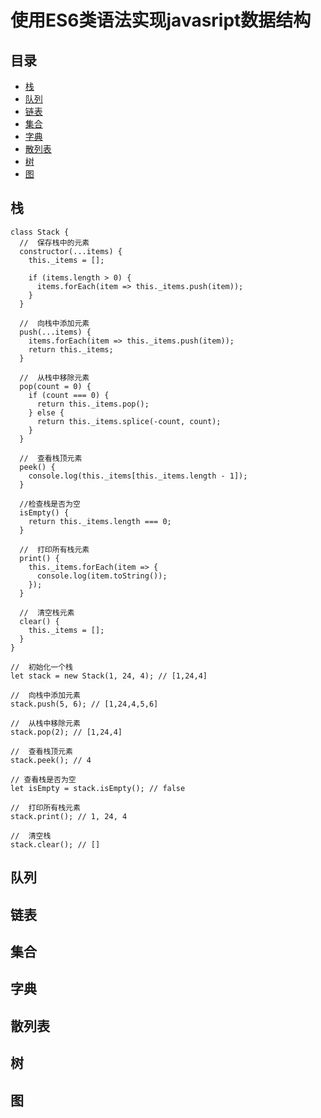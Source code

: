 使用ES6类语法实现javasript数据结构
====================================

## 目录
- [栈](#栈)
- [队列](#队列)
- [链表](#链表)
- [集合](#集合)
- [字典](#字典)
- [散列表](#散列表)
- [树](#树)
- [图](#图)

## 栈
```
class Stack {
  //  保存栈中的元素
  constructor(...items) {
    this._items = [];

    if (items.length > 0) {
      items.forEach(item => this._items.push(item));
    }
  }

  //  向栈中添加元素
  push(...items) {
    items.forEach(item => this._items.push(item));
    return this._items;
  }

  //  从栈中移除元素
  pop(count = 0) {
    if (count === 0) {
      return this._items.pop();
    } else {
      return this._items.splice(-count, count);
    }
  }

  //  查看栈顶元素
  peek() {
    console.log(this._items[this._items.length - 1]);
  }

  //检查栈是否为空
  isEmpty() {
    return this._items.length === 0;
  }

  //  打印所有栈元素
  print() {
    this._items.forEach(item => {
      console.log(item.toString());
    });
  }

  //  清空栈元素
  clear() {
    this._items = [];
  }
}

//  初始化一个栈
let stack = new Stack(1, 24, 4); // [1,24,4]

//  向栈中添加元素
stack.push(5, 6); // [1,24,4,5,6]

//  从栈中移除元素
stack.pop(2); // [1,24,4]

//  查看栈顶元素
stack.peek(); // 4

// 查看栈是否为空
let isEmpty = stack.isEmpty(); // false

//  打印所有栈元素
stack.print(); // 1, 24, 4

//  清空栈
stack.clear(); // []

```
## 队列
## 链表
## 集合
## 字典
## 散列表
## 树
## 图
